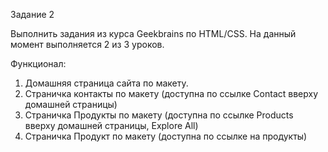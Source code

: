 Задание 2 

Выполнить задания из курса Geekbrains по HTML/CSS. На данный момент выполняется 2 из 3 уроков.

Функционал:
1. Домашняя страница сайта по макету.
2. Страничка контакты по макету (доступна по ссылке Contact вверху домашней страницы)
3. Страничка Продукты по макету (доступна по ссылке Products вверху домашней страницы, Explore All)
4. Страничка Продукт по макету (доступна по ссылке на продукты)

